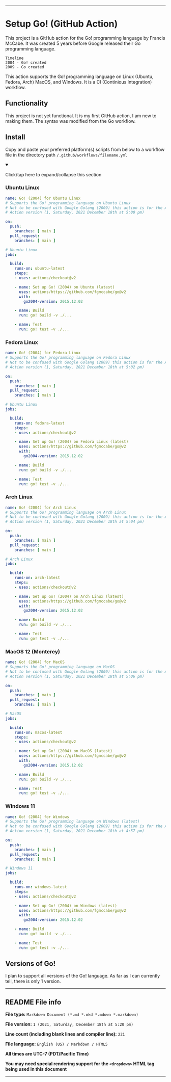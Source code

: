 
***

# Setup Go! (GitHub Action)

This project is a GitHub action for the Go! programming language by Francis McCabe. It was created 5 years before Google released their Go programming language.

```
Timeline
2004 - Go! created
2009 - Go created
```

This action supports the Go! programming language on Linux (Ubuntu, Fedora, Arch) MacOS, and Windows. It is a CI (Continious Integration) workflow.

## Functionality

This project is not yet functional. It is my first GitHub action, I am new to making them. The syntax was modified from the Go workflow.

## Install

Copy and paste your preferred platform(s) scripts from below to a workflow file in the directory path `/.github/workflows/filename.yml`

<details open><summary><p lang="en">Click/tap here to expand/collapse this section</p></summary>

### Ubuntu Linux

```yaml
name: Go! (2004) for Ubuntu Linux
# Supports the Go! programming language on Ubuntu Linux
# Not to be confused with Google Golang (2009) this action is for the Agent-based language by Francis McCabe named Go! (from 2004)
# Action version (1, Saturday, 2021 December 18th at 5:00 pm)

on:
  push:
    branches: [ main ]
  pull_request:
    branches: [ main ]

# Ubuntu Linux
jobs:

  build:
    runs-on: ubuntu-latest
    steps:
    - uses: actions/checkout@v2

    - name: Set up Go! (2004) on Ubuntu (latest)
      uses: actions/https://github.com/fgmccabe/go@v2
      with:
        go2004-version: 2015.12.02

    - name: Build
      run: go! build -v ./...

    - name: Test
      run: go! test -v ./...
```

### Fedora Linux

```yaml
name: Go! (2004) for Fedora Linux
# Supports the Go! programming language on Fedora Linux
# Not to be confused with Google Golang (2009) this action is for the Agent-based language by Francis McCabe named Go! (from 2004)
# Action version (1, Saturday, 2021 December 18th at 5:02 pm)

on:
  push:
    branches: [ main ]
  pull_request:
    branches: [ main ]

# Ubuntu Linux
jobs:

  build:
    runs-on: fedora-latest
    steps:
    - uses: actions/checkout@v2

    - name: Set up Go! (2004) on Fedora Linux (latest)
      uses: actions/https://github.com/fgmccabe/go@v2
      with:
        go2004-version: 2015.12.02

    - name: Build
      run: go! build -v ./...

    - name: Test
      run: go! test -v ./...
```

### Arch Linux

```yaml
name: Go! (2004) for Arch Linux
# Supports the Go! programming language on Arch Linux
# Not to be confused with Google Golang (2009) this action is for the Agent-based language by Francis McCabe named Go! (from 2004)
# Action version (1, Saturday, 2021 December 18th at 5:04 pm)

on:
  push:
    branches: [ main ]
  pull_request:
    branches: [ main ]

# Arch Linux
jobs:

  build:
    runs-on: arch-latest
    steps:
    - uses: actions/checkout@v2

    - name: Set up Go! (2004) on Arch Linux (latest)
      uses: actions/https://github.com/fgmccabe/go@v2
      with:
        go2004-version: 2015.12.02

    - name: Build
      run: go! build -v ./...

    - name: Test
      run: go! test -v ./...
```

### MacOS 12 (Monterey)

```yaml
name: Go! (2004) for MacOS
# Supports the Go! programming language on MacOS
# Not to be confused with Google Golang (2009) this action is for the Agent-based language by Francis McCabe named Go! (from 2004)
# Action version (1, Saturday, 2021 December 18th at 5:06 pm)

on:
  push:
    branches: [ main ]
  pull_request:
    branches: [ main ]

# MacOS
jobs:

  build:
    runs-on: macos-latest
    steps:
    - uses: actions/checkout@v2

    - name: Set up Go! (2004) on MacOS (latest)
      uses: actions/https://github.com/fgmccabe/go@v2
      with:
        go2004-version: 2015.12.02

    - name: Build
      run: go! build -v ./...

    - name: Test
      run: go! test -v ./...

```

### Windows 11

```yaml
name: Go! (2004) for Windows
# Supports the Go! programming language on Windows (latest)
# Not to be confused with Google Golang (2009) this action is for the Agent-based language by Francis McCabe named Go! (from 2004)
# Action version (1, Saturday, 2021 December 18th at 4:57 pm)

on:
  push:
    branches: [ main ]
  pull_request:
    branches: [ main ]

# Windows 11
jobs:

  build:
    runs-on: windows-latest
    steps:
    - uses: actions/checkout@v2

    - name: Set up Go! (2004) on Windows (latest)
      uses: actions/https://github.com/fgmccabe/go@v2
      with:
        go2004-version: 2015.12.02

    - name: Build
      run: go! build -v ./...

    - name: Test
      run: go! test -v ./...

```

</details>

## Versions of Go!

I plan to support all versions of the Go! language. As far as I can currently tell, there is only 1 version.

***

## README File info

**File type:** `Markdown Document (*.md *.mkd *.mdown *.markdown)`

**File version:** `1 (2021, Saturday, December 18th at 5:20 pm)`

**Line count (including blank lines and compiler line):** `221`

**File language:** `English (US) / Markdown / HTML5`

**All times are UTC-7 (PDT/Pacific Time)**

**You may need special rendering support for the `<dropdown>` HTML tag being used in this document**

***
